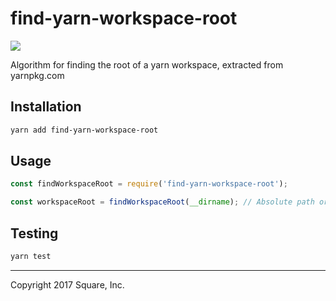 # find-yarn-workspace-root

<img src="https://travis-ci.org/thetimothyp/find-yarn-workspace-root.svg?branch=master">

Algorithm for finding the root of a yarn workspace, extracted from yarnpkg.com

## Installation
```bash
yarn add find-yarn-workspace-root
```

## Usage
```js
const findWorkspaceRoot = require('find-yarn-workspace-root');

const workspaceRoot = findWorkspaceRoot(__dirname); // Absolute path or null
```

## Testing
```bash
yarn test
```

---
Copyright 2017 Square, Inc.
